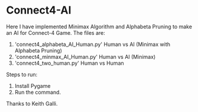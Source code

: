 # Connect4-AI

Here I have implemented Minimax Algorithm and Alphabeta Pruning to make an AI for Connect-4 Game.
The files are:

  1. 'connect4_alphabeta_AI_Human.py'   Human vs AI (Minimax with Alphabeta Pruning)
  2. 'connect4_minmax_AI_Human.py'      Human vs AI (Minimax)
  3. 'connect4_two_human.py'            Human vs Human

Steps to run:
1. Install Pygame
2. Run the command.


Thanks to Keith Galli.
